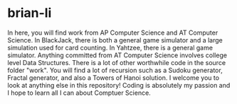 # brian-li
In here, you will find work from AP Computer Science and AT Computer Science.
In BlackJack, there is both a general game simulator and a large simulation used for card counting.
In Yahtzee, there is a general game simulator.
Anything committed from AT Computer Science involves college level Data Structures.
There is a lot of other worthwhile code in the source folder "work". You will find
a lot of recursion such as a Sudoku generator, Fractal generator, and also a Towers of Hanoi solution.
I welcome you to look at anything else in this repository! Coding is absolutely my passion and I hope to learn all I can about Comptuer Science.
